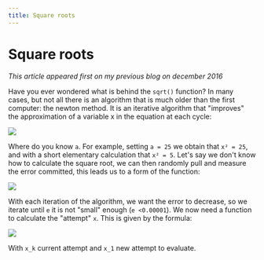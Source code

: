 ```yaml
---
title: Square roots
---
```


# Square roots

_This article appeared first on my previous blog on december 2016_

Have you ever wondered what is behind the `sqrt()` function? In many cases, but not all there 
is an algorithm that is much older than the first computer: the newton method.
It is an iterative algorithm that "improves" the approximation of a variable x in the equation at each cycle:

<img src="https://latex.codecogs.com/gif.latex?x%5E2%20%3D%20a"/>


Where do you know `a`. For example, setting `a = 25` we obtain that `x² = 25`, and with a short
elementary calculation that `x² = 5`. Let's say we don't know how
to calculate the square root, we can then randomly pull and measure the error 
committed, this leads us to a form of the function:

<img src="https://latex.codecogs.com/gif.latex?x%5E2&plus;e%20%3D%20a" />

With each iteration of the algorithm, we want the error to decrease, so we iterate until `e` it is
not "small" enough (`e <0.00001`). We now need a function to calculate the "attempt" `x`.
This is given by the formula:

<img src="https://latex.codecogs.com/gif.latex?x_1%20%3D%20%5Cfrac%7B1%7D%7B2%7D%20%28x_k&plus;%5Cfrac%7Ba%7D%7Bx_k%7D%29" />

With `x_k` current attempt and `x_1` new attempt to evaluate.

